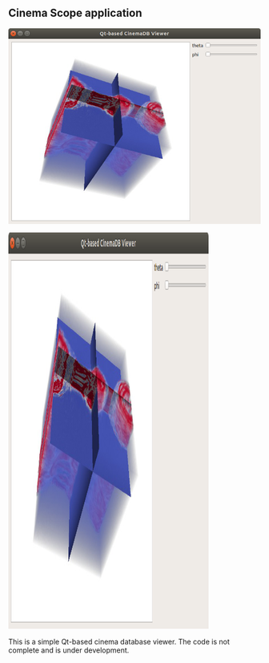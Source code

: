 ## Cinema Scope application

![Alt text](cinema_viewer.png?v=4&s=3 "Qt-based Cinema Viewer")

<img src="cinema_viewer.png" width="400" height="790">

This is a simple Qt-based cinema database viewer. The code is not complete and is under development. 
